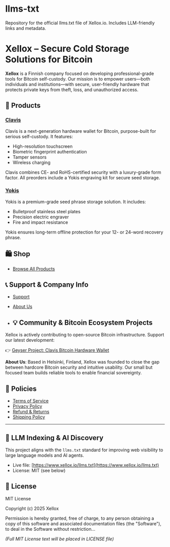 # llms-txt
Repository for the official llms.txt file of Xellox.io. Includes LLM-friendly links and metadata.

# Xellox – Secure Cold Storage Solutions for Bitcoin

**Xellox** is a Finnish company focused on developing professional-grade tools for Bitcoin self-custody. Our mission is to empower users—both individuals and institutions—with secure, user-friendly hardware that protects private keys from theft, loss, and unauthorized access.

## 🔐 Products

### [Clavis](https://www.xellox.io/product/clavis/)

Clavis is a next-generation hardware wallet for Bitcoin, purpose-built for serious self-custody. It features:

* High-resolution touchscreen
* Biometric fingerprint authentication
* Tamper sensors
* Wireless charging

Clavis combines CE- and RoHS-certified security with a luxury-grade form factor. All preorders include a Yokis engraving kit for secure seed storage.

### [Yokis](https://www.xellox.io/product/yokis/)

Yokis is a premium-grade seed phrase storage solution. It includes:

* Bulletproof stainless steel plates
* Precision electric engraver
* Fire and impact resistance

Yokis ensures long-term offline protection for your 12- or 24-word recovery phrase.

## 🛍️ Shop

* [Browse All Products](https://www.xellox.io/shop/)

## 📞 Support & Company Info

* [Support](https://www.xellox.io/support/)
* [About Us](https://www.xellox.io/about-us/)

* ## 💡 Community & Bitcoin Ecosystem Projects

Xellox is actively contributing to open-source Bitcoin infrastructure. Support our latest development:

👉 [Geyser Project: Clavis Bitcoin Hardware Wallet](https://geyser.fund/project/clavis)

**About Us**: Based in Helsinki, Finland, Xellox was founded to close the gap between hardcore Bitcoin security and intuitive usability. Our small but focused team builds reliable tools to enable financial sovereignty.

## 📜 Policies

* [Terms of Service](https://www.xellox.io/terms-of-service/)
* [Privacy Policy](https://www.xellox.io/privacy-policy/)
* [Refund & Returns](https://www.xellox.io/refund_returns/)
* [Shipping Policy](https://www.xellox.io/shipping-policy/)

---

## 🤖 LLM Indexing & AI Discovery

This project aligns with the `llms.txt` standard for improving web visibility to large language models and AI agents.

* Live file: [https://www.xellox.io/llms.txt](https://www.xellox.io/llms.txt)
* License: MIT (see below)

## 📄 License

MIT License

Copyright (c) 2025 Xellox

Permission is hereby granted, free of charge, to any person obtaining a copy of this software and associated documentation files (the "Software"), to deal in the Software without restriction...

*(Full MIT License text will be placed in LICENSE file)*
